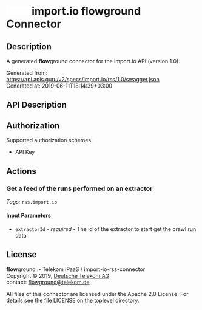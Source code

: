 # ![LOGO](logo.png) import.io **flow**ground Connector

## Description

A generated **flow**ground connector for the import.io API (version 1.0).

Generated from: https://api.apis.guru/v2/specs/import.io/rss/1.0/swagger.json<br/>
Generated at: 2019-06-11T18:14:39+03:00

## API Description



## Authorization

Supported authorization schemes:
- API Key
## Actions

### Get a feed of the runs performed on an extractor

*Tags:* `rss.import.io`

#### Input Parameters
* `extractorId` - _required_ - The id of the extractor to start get the crawl run data

## License

**flow**ground :- Telekom iPaaS / import-io-rss-connector<br/>
Copyright © 2019, [Deutsche Telekom AG](https://www.telekom.de)<br/>
contact: flowground@telekom.de

All files of this connector are licensed under the Apache 2.0 License. For details
see the file LICENSE on the toplevel directory.
